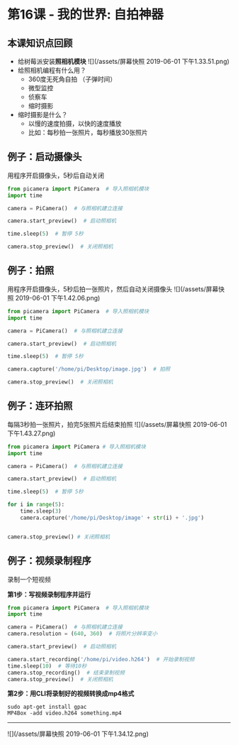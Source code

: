 # 第16课 - 我的世界: 自拍神器

## 本课知识点回顾
* 给树莓派安装**照相机模块**
![](/assets/屏幕快照 2019-06-01 下午1.33.51.png)
* 给照相机编程有什么用？
    * 360度无死角自拍 （子弹时间）
    * 微型监控
    * 侦察车
    * 缩时摄影
* 缩时摄影是什么？
    * 以慢的速度拍摄，以快的速度播放
    * 比如：每秒拍一张照片，每秒播放30张照片

## 例子：启动摄像头
用程序开启摄像头，5秒后自动关闭
```python
from picamera import PiCamera  # 导入照相机模块
import time

camera = PiCamera()  # 与照相机建立连接

camera.start_preview()  # 启动照相机

time.sleep(5)  # 暂停 5秒

camera.stop_preview()  # 关闭照相机

```

## 例子：拍照
用程序开启摄像头，5秒后拍一张照片，然后自动关闭摄像头
![](/assets/屏幕快照 2019-06-01 下午1.42.06.png)
```python
from picamera import PiCamera  # 导入照相机模块
import time

camera = PiCamera()  # 与照相机建立连接

camera.start_preview()  # 启动照相机

time.sleep(5)  # 暂停 5秒

camera.capture('/home/pi/Desktop/image.jpg')  # 拍照

camera.stop_preview()  # 关闭照相机


```

## 例子：连环拍照
每隔3秒拍一张照片，拍完5张照片后结束拍照
![](/assets/屏幕快照 2019-06-01 下午1.43.27.png)
```python
from picamera import PiCamera # 导入照相机模块
import time

camera = PiCamera()  # 与照相机建立连接

camera.start_preview()  # 启动照相机

time.sleep(5)  # 暂停 5秒

for i in range(5):
    time.sleep(3)
    camera.capture('/home/pi/Desktop/image' + str(i) + '.jpg')


camera.stop_preview() # 关闭照相机

```

## 例子：视频录制程序
录制一个短视频

**第1步：写视频录制程序并运行**
```python
from picamera import PiCamera  # 导入照相机模块
import time

camera = PiCamera()  # 与照相机建立连接
camera.resolution = (640, 360)  # 将照片分辨率变小

camera.start_preview()  # 启动照相机

camera.start_recording('/home/pi/video.h264')  # 开始录制视频
time.sleep(10)  # 等待10秒
camera.stop_recording()  # 结束录制视频
camera.stop_preview()  # 关闭照相机
```
**第2步：用CLI将录制好的视频转换成mp4格式**
```
sudo apt-get install gpac
MP4Box -add video.h264 something.mp4
```

---
![](/assets/屏幕快照 2019-06-01 下午1.34.12.png)